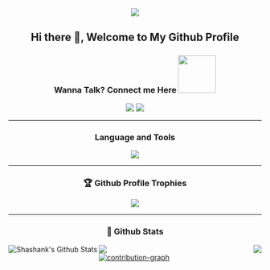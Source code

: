 <div align="center"><img src="https://api.visitorbadge.io/api/visitors?path=https%3A%2F%2Fgithub.com%2Fshanky-ced%2Fshanky-ced&label=VISITORS&labelColor=%23007EC6&countColor=%23ggg" /></div>

<h2 align='center'> Hi there 👋, Welcome to My Github Profile</h2>

<div align="center">
<h3> Wanna Talk? Connect me Here <img src='https://raw.githubusercontent.com/ShahriarShafin/ShahriarShafin/main/Assets/handshake.gif' width="75">
</h3>
<a href="https://www.linkedin.com/in/shashankrai01/"><img src="https://img.shields.io/badge/LinkedIn-0077B5?style=for-the-badge&logo=linkedin&logoColor=white"/></a>
<a href="https://twitter.com/Shashankrai11"><img src="https://img.shields.io/badge/Twitter-0077B5?style=for-the-badge&logo=twitter&logoColor=white"/></a>
</div>

<hr>
<div align="center">
  <h3>Language and Tools</h3>
<a href="https://github.com/shanky-ced">
  <img src="https://skillicons.dev/icons?i=html,css,js,ts,react,nodejs,expressjs,mongodb,sass,git,github,vscode" />
  </a>
</div>

<hr>
<h3 align="center"> 🏆 Github Profile Trophies</h3>

<div align="center">
<a href="https://github.com/shanky-ced">
<img src="https://github-profile-trophy.vercel.app/?username=shanky-ced&count_private=true&include_all_commits=true&theme=dracula&margin-w=20&no-frame=true" />
</a>
</div>

<hr>
<h3 align="center"> 📓 Github Stats </h3>
  
  
  <div>
  <img align="left" alt="Shashank's Github Stats" src="https://github-readme-stats.vercel.app/api?username=shanky-ced&show_icons=true&hide_border=true&include_all_commits2021=true" />
  <img align="right" src="https://streak-stats.demolab.com/?user=shanky-ced&theme=nightowl&border_radius=5&date_format=j%20M%5B%20Y%5D" />
  </div>
</div>

<div align="left">
<!-- <a href="https://github.com/jstrieb/github-stats" > -->
  <img src="https://github-readme-stats.vercel.app/api/top-langs/?username=shanky-ced&size_weight=0.5&count_weight=0.5" />
<!-- </a> -->
</div>
<a href="https://github.com/shanky-ced/shanky-ced">
  <img src="https://github-readme-activity-graph.vercel.app/graph?username=shanky-ced&bg_color=121212&color=14b2d2&line=52b754&point=f5f5f5&area=true&hide_border=true" alt="contribution-graph" />
</a>
<br>

